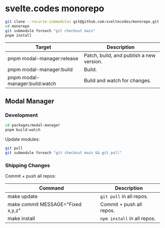 # svelte.codes monorepo

```bash
git clone --recurse-submodules git@github.com:sveltecodes/monorepo.git
cd monorepo
git submodule foreach "git checkout main"
pnpm install
```

| Target                         | Description                              |
|--------------------------------|------------------------------------------|
| pnpm modal-manager:release     | Patch, build, and publish a new version. |
| pnpm modal-manager:build       | Build.                                   |
| pnpm modal-manager:build:watch | Build and watch for changes.             |

## Modal Manager

### Development

```bash
cd packages/modal-manager
pnpm build:watch
```

Update modules:

```bash
git pull
git submodule foreach "git checkout main && git pull"
```

### Shipping Changes

Commit + push all repos:

| Command                           | Description                 |
|-----------------------------------|-----------------------------|
| make update                       | `git pull` in all repos.    |
| make commit MESSAGE="Fixed x,y,z" | Commit + push all repos.    |
| make install                      | `npm install` in all repos. |
